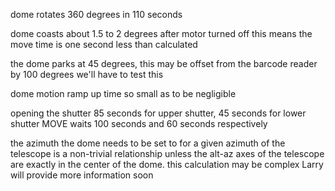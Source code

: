 dome rotates 360 degrees in 110 seconds

dome coasts about 1.5 to 2 degrees after motor turned off
  this means the move time is one second less than calculated
  
the dome parks at 45 degrees, this may be offset from the barcode reader by 100 degrees
  we'll have to test this
  
dome motion ramp up time so small as to be negligible

opening the shutter
  85 seconds for upper shutter, 45 seconds for lower shutter
  MOVE waits 100 seconds and 60 seconds respectively
  
the azimuth the dome needs to be set to for a given azimuth of the telescope
  is a non-trivial relationship unless the alt-az axes of the telescope
  are exactly in the center of the dome.  this calculation may be complex
  Larry will provide more information soon

